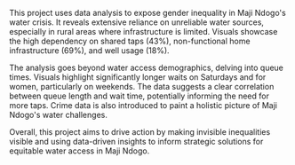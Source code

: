 This project uses data analysis to expose gender inequality in Maji Ndogo's water crisis. It reveals extensive reliance on unreliable water sources, especially in rural areas where infrastructure is limited. Visuals showcase the high dependency on shared taps (43%), non-functional home infrastructure (69%), and well usage (18%).

The analysis goes beyond water access demographics, delving into queue times. Visuals highlight significantly longer waits on Saturdays and for women, particularly on weekends. The data suggests a clear correlation between queue length and wait time, potentially informing the need for more taps. Crime data is also introduced to paint a holistic picture of Maji Ndogo's water challenges.

Overall, this project aims to drive action by making invisible inequalities visible and using data-driven insights to inform strategic solutions for equitable water access in Maji Ndogo.

